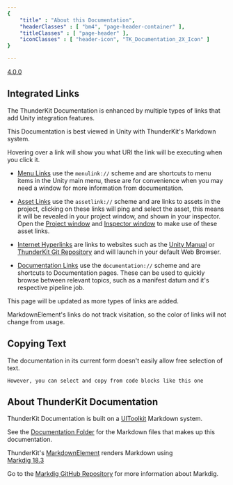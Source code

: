 ```yaml
---
{ 
	"title" : "About this Documentation",
	"headerClasses" : [ "bm4", "page-header-container" ],
	"titleClasses" : [ "page-header" ],
	"iconClasses" : [ "header-icon", "TK_Documentation_2X_Icon" ]
}

---
```


[4.0.0](documentation://GUID/8b9210b3c2d073d4287ae927447044bf#4.0.0)

## Integrated Links

The ThunderKit Documentation is enhanced by multiple types of links that add Unity integration features.

This Documentation is best viewed in Unity with ThunderKit's Markdown system.

Hovering over a link will show you what URI the link will be executing when you click it.

- [Menu Links](menulink://) use the `menulink://` scheme and are shortcuts to menu items in the Unity main menu, these are for convenience when you may need a window for more information from documentation.

- [Asset Links](assetlink://) use the `assetlink://` scheme and are links to assets in the project, clicking on these links will
ping and select the asset, this means it will be revealed in your project window, and shown in 
your inspector. Open the [Project window](menulink://Window/General/Project) and 
[Inspector window](menulink://Window/General/Inspector) to make use of these asset links.

- [Internet Hyperlinks](http://) are links to websites such as the [Unity Manual](https://docs.unity3d.com/Manual/index.html) or [ThunderKit Git Repository](https://github.com/PassivePicasso/ThunderKit) and will launch in your default Web Browser.

- [Documentation Links](documentation://) use the `documentation://` scheme and are shortcuts to Documentation pages. These can be used to quickly browse between relevant topics, such as a manifest datum and it's respective pipeline job.

This page will be updated as more types of links are added.

MarkdownElement's links do not track visitation, so the color of links will not change from usage.

## Copying Text

The documentation in its current form doesn't easily allow free selection of text.
```
However, you can select and copy from code blocks like this one
```

## About ThunderKit Documentation

ThunderKit Documentation is built on a [UIToolkit](https://docs.unity3d.com/2018.4/Documentation/Manual/UIElements.html) Markdown system.

See the [Documentation Folder](assetlink://GUID/8a4cd14903a156d48ac381bd86e23e48) for the Markdown files that makes up this documentation.

ThunderKit's [MarkdownElement](assetlink://GUID/ec19b76b765719a4fb4383a4fa9324ea) renders Markdown using  
[Markdig 18.3](assetlink://GUID/a3cea14f6fefce94082492a3e8df5358) 

Go to the [Markdig GitHub Repository](https://github.com/xoofx/markdig) for more information about Markdig.
